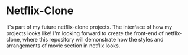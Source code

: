 # Netflix-Clone
It's part of my future netflix-clone projects.
The interface of how my projects looks like!
I'm looking forward to create the front-end  of netflix-clone, where this repository will demonstrate how the styles and arrangements of movie section in netflix looks.
